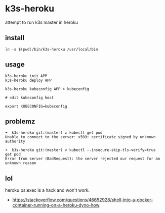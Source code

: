 # k3s-heroku

attempt to run k3s master in heroku

## install

    ln -s $(pwd)/bin/k3s-heroku /usr/local/bin

## usage

    k3s-heroku init APP
    k3s-heroku deploy APP

    k3s-heroku kubeconfig APP > kubeconfig

    # edit kubeconfig host

    export KUBECONFIG=kubeconfig

## problemz

    ➜  k3s-heroku git:(master) ✗ kubectl get pod
    Unable to connect to the server: x509: certificate signed by unknown authority

    ➜  k3s-heroku git:(master) ✗ kubectl --insecure-skip-tls-verify=true get pod
    Error from server (BadRequest): the server rejected our request for an unknown reason

## lol

heroku ps:exec is a hack and won't work.
 - https://stackoverflow.com/questions/46652928/shell-into-a-docker-container-running-on-a-heroku-dyno-how
